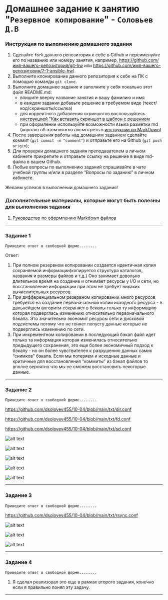 # Домашнее задание к занятию "`Резервное копирование`" - `Соловьев Д.В`


### Инструкция по выполнению домашнего задания

   1. Сделайте `fork` данного репозитория к себе в Github и переименуйте его по названию или номеру занятия, например, https://github.com/имя-вашего-репозитория/git-hw или  https://github.com/имя-вашего-репозитория/7-1-ansible-hw).
   2. Выполните клонирование данного репозитория к себе на ПК с помощью команды `git clone`.
   3. Выполните домашнее задание и заполните у себя локально этот файл README.md:
      - впишите вверху название занятия и вашу фамилию и имя
      - в каждом задании добавьте решение в требуемом виде (текст/код/скриншоты/ссылка)
      - для корректного добавления скриншотов воспользуйтесь [инструкцией "Как вставить скриншот в шаблон с решением](https://github.com/netology-code/sys-pattern-homework/blob/main/screen-instruction.md)
      - при оформлении используйте возможности языка разметки md (коротко об этом можно посмотреть в [инструкции  по MarkDown](https://github.com/netology-code/sys-pattern-homework/blob/main/md-instruction.md))
   4. После завершения работы над домашним заданием сделайте коммит (`git commit -m "comment"`) и отправьте его на Github (`git push origin`);
   5. Для проверки домашнего задания преподавателем в личном кабинете прикрепите и отправьте ссылку на решение в виде md-файла в вашем Github.
   6. Любые вопросы по выполнению заданий спрашивайте в чате учебной группы и/или в разделе “Вопросы по заданию” в личном кабинете.
   
Желаем успехов в выполнении домашнего задания!
   
### Дополнительные материалы, которые могут быть полезны для выполнения задания

1. [Руководство по оформлению Markdown файлов](https://gist.github.com/Jekins/2bf2d0638163f1294637#Code)

---

### Задание 1

`Приведите ответ в свободной форме........`

Ответ:
1. При полном резервном копировании создается идентичная копия сохраняемой информации(копируется структура каталогов, названия и размеры файлов и т.д.) Оно занимает довольно длительное время на создание и отнимает ресурсы у I/O и сети, но восстановление информации при этом не требует никаких вычислительных ресурсов.
2. При дифференциальном резервном копировании много ресурсов требуется на создание первоначальной копии исходного ресурса - в дальнейшем алгоритм сохраняет в бекапы только ту информацию которая подверглась изменению относительно первоначального бэкапа. Это значительно экономит ресурсы сети и дисковой подсистемы потому что не гоняет попусту данные которые не подверглись изменению по сети.
3. При инкрементном копировании в последующий бэкап файл идет только та информация которая изменилась относительно предыдущего сохранения, это еще более экономичный подход к бэкапу - но он более чувствителен к разрушению данных самих “снимков” бэкапа. Если мы потеряем и исходные данные и критичные для восстановления “коммиты” из бэкап файлов то вполне вероятно что мы не сможем восстановить некоторые данные.

---

### Задание 2

`Приведите ответ в свободной форме........`

https://github.com/dsolovev455/10-04/blob/main/txt/dir.conf

https://github.com/dsolovev455/10-04/blob/main/txt/fd.conf

https://github.com/dsolovev455/10-04/blob/main/txt/sd.conf

![alt text](https://github.com/dsolovev455/10-04/blob/main/img/3.png)

![alt text](https://github.com/dsolovev455/10-04/blob/main/img/4.png)

![alt text](https://github.com/dsolovev455/10-04/blob/main/img/5.png)

![alt text](https://github.com/dsolovev455/10-04/blob/main/img/6.png)

![alt text](https://github.com/dsolovev455/10-04/blob/main/img/7.png)

---

### Задание 3

`Приведите ответ в свободной форме........`

https://github.com/dsolovev455/10-04/blob/main/txt/rsync.conf

![alt text](https://github.com/dsolovev455/10-04/blob/main/img/9.png)

![alt text](https://github.com/dsolovev455/10-04/blob/main/img/10.png)

![alt text](https://github.com/dsolovev455/10-04/blob/main/img/11.png)

---
### Задание 4

`Приведите ответ в свободной форме........`

1. Я сделал реализовал это еще в рамках второго задания, конечно если я правильно понял эту задачу.

---

